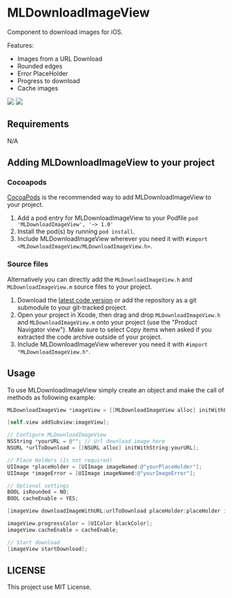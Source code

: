 # MLDownloadImageView

Component to download images for iOS.

Features:

- Images from a URL Download
- Rounded edges
- Error PlaceHolder
- Progress to download
- Cache images

[![](http://imagizer.imageshack.us/v2/640x480q90/538/FY2De3.png)](http://imagizer.imageshack.us/v2/640x480q90/538/FY2De3.png)
[![](http://imagizer.imageshack.us/v2/640x480q90/905/QCIWYv.png)](http://imagizer.imageshack.us/v2/640x480q90/905/QCIWYv.png)

## Requirements

N/A

## Adding MLDownloadImageView to your project

### Cocoapods

[CocoaPods](http://cocoapods.org) is the recommended way to add MLDownloadImageView to your project.

1. Add a pod entry for MLDownloadImageView to your Podfile `pod 'MLDownloadImageView', '~> 1.0'`
2. Install the pod(s) by running `pod install`.
3. Include MLDownloadImageView wherever you need it with `#import <MLDownloadImageView/MLDownloadImageView.h>`.

### Source files

Alternatively you can directly add the `MLDownloadImageView.h` and `MLDownloadImageView.m` source files to your project.

1. Download the [latest code version](https://github.com/marcoslacerda/MLDownloadImageView/archive/master.zip) or add the repository as a git submodule to your git-tracked project. 
2. Open your project in Xcode, then drag and drop `MLDownloadImageView.h` and `MLDownloadImageView.m` onto your project (use the "Product Navigator view"). Make sure to select Copy items when asked if you extracted the code archive outside of your project. 
3. Include MLDownloadImageView wherever you need it with `#import "MLDownloadImageView.h"`.

## Usage

To use MLDownloadImageView simply create an object and make the call of methods as following example:

```objective-c
MLDownloadImageView *imageView = [[MLDownloadImageView alloc] initWithFrame:CGRectMake(0, 0, 204, 204)];

[self.view addSubview:imageView];

// Configure MLDownloadImageView
NSString *yourURL = @""; // Url download image here
NSURL *urlToDownload = [[NSURL alloc] initWithString:yourURL];

// Place Holders (Is not required)
UIImage *placeHolder = [UIImage imageNamed:@"yourPlaceHolder"];
UIImage *imageError = [UIImage imageNamed:@"yourImageError"];

// Optional settings
BOOL isRounded = NO;
BOOL cacheEnable = YES;

[imageView downloadImageWithURL:urlToDownload placeHolder:placeHolder imageError:imageError roundedCorners:isRounded];

imageView.progressColor = [UIColor blackColor];
imageView.cacheEnable = cacheEnable;

// Start download
[imageView startDownload];
```

## LICENSE

This project use MIT License.